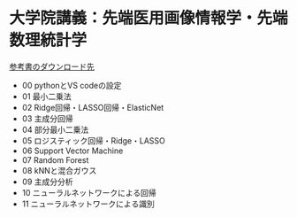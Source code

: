 # 大学院講義：先端医用画像情報学・先端数理統計学

[参考書のダウンロード先](https://hastie.su.domains/ElemStatLearn/)

* 00 pythonとVS codeの設定
* 01 最小二乗法
* 02 Ridge回帰・LASSO回帰・ElasticNet
* 03 主成分回帰
* 04 部分最小二乗法
* 05 ロジスティック回帰・Ridge・LASSO
* 06 Support Vector Machine
* 07 Random Forest
* 08 kNNと混合ガウス
* 09 主成分分析
* 10 ニューラルネットワークによる回帰
* 11 ニューラルネットワークによる識別
